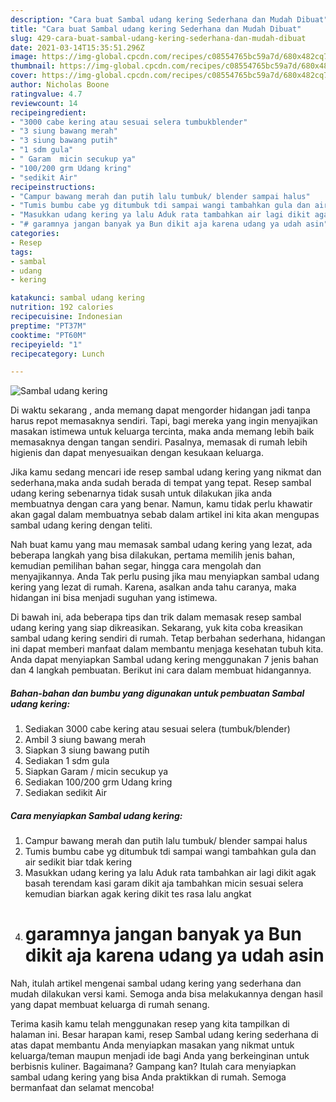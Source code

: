 ```yaml
---
description: "Cara buat Sambal udang kering Sederhana dan Mudah Dibuat"
title: "Cara buat Sambal udang kering Sederhana dan Mudah Dibuat"
slug: 429-cara-buat-sambal-udang-kering-sederhana-dan-mudah-dibuat
date: 2021-03-14T15:35:51.296Z
image: https://img-global.cpcdn.com/recipes/c08554765bc59a7d/680x482cq70/sambal-udang-kering-foto-resep-utama.jpg
thumbnail: https://img-global.cpcdn.com/recipes/c08554765bc59a7d/680x482cq70/sambal-udang-kering-foto-resep-utama.jpg
cover: https://img-global.cpcdn.com/recipes/c08554765bc59a7d/680x482cq70/sambal-udang-kering-foto-resep-utama.jpg
author: Nicholas Boone
ratingvalue: 4.7
reviewcount: 14
recipeingredient:
- "3000 cabe kering atau sesuai selera tumbukblender"
- "3 siung bawang merah"
- "3 siung bawang putih"
- "1 sdm gula"
- " Garam  micin secukup ya"
- "100/200 grm Udang kring"
- "sedikit Air"
recipeinstructions:
- "Campur bawang merah dan putih lalu tumbuk/ blender sampai halus"
- "Tumis bumbu cabe yg ditumbuk tdi sampai wangi tambahkan gula dan air sedikit biar tdak kering"
- "Masukkan udang kering ya lalu Aduk rata tambahkan air lagi dikit agak basah terendam kasi garam dikit aja tambahkan micin sesuai selera kemudian biarkan agak kering dikit tes rasa lalu angkat"
- "# garamnya jangan banyak ya Bun dikit aja karena udang ya udah asin"
categories:
- Resep
tags:
- sambal
- udang
- kering

katakunci: sambal udang kering 
nutrition: 192 calories
recipecuisine: Indonesian
preptime: "PT37M"
cooktime: "PT60M"
recipeyield: "1"
recipecategory: Lunch

---
```



![Sambal udang kering](https://img-global.cpcdn.com/recipes/c08554765bc59a7d/680x482cq70/sambal-udang-kering-foto-resep-utama.jpg)

Di waktu  sekarang , anda memang dapat mengorder hidangan jadi tanpa harus repot memasaknya sendiri. Tapi, bagi mereka yang ingin menyajikan masakan istimewa untuk keluarga tercinta, maka anda memang lebih baik memasaknya dengan tangan sendiri. Pasalnya, memasak di rumah lebih higienis dan dapat menyesuaikan dengan kesukaan keluarga.

Jika kamu sedang mencari ide resep sambal udang kering yang nikmat dan sederhana,maka anda sudah berada di tempat yang tepat. Resep sambal udang kering  sebenarnya tidak susah untuk dilakukan jika anda membuatnya dengan cara yang benar. Namun, kamu tidak perlu khawatir akan gagal dalam membuatnya 
sebab dalam artikel ini kita akan mengupas sambal udang kering dengan teliti.  



Nah buat kamu yang mau memasak sambal udang kering yang lezat, ada beberapa langkah yang bisa dilakukan, pertama memilih jenis bahan, kemudian pemilihan bahan segar, hingga cara mengolah dan menyajikannya. Anda Tak perlu pusing jika mau menyiapkan sambal udang kering yang lezat di rumah. Karena, asalkan anda  tahu caranya, maka hidangan ini bisa menjadi suguhan yang istimewa.

Di bawah ini, ada beberapa tips dan trik dalam memasak resep sambal udang kering yang siap dikreasikan. Sekarang, yuk kita coba kreasikan sambal udang kering sendiri di rumah. Tetap berbahan sederhana, hidangan ini dapat memberi manfaat dalam membantu menjaga kesehatan tubuh kita. Anda dapat menyiapkan Sambal udang kering menggunakan 7 jenis bahan dan 4 langkah pembuatan. Berikut ini cara dalam membuat hidangannya.

<!--inarticleads1-->

##### Bahan-bahan dan bumbu yang digunakan untuk pembuatan Sambal udang kering:

1. Sediakan 3000 cabe kering atau sesuai selera (tumbuk/blender)
1. Ambil 3 siung bawang merah
1. Siapkan 3 siung bawang putih
1. Sediakan 1 sdm gula
1. Siapkan  Garam / micin secukup ya
1. Sediakan 100/200 grm Udang kring
1. Sediakan sedikit Air




<!--inarticleads2-->

##### Cara menyiapkan Sambal udang kering:

1. Campur bawang merah dan putih lalu tumbuk/ blender sampai halus
1. Tumis bumbu cabe yg ditumbuk tdi sampai wangi tambahkan gula dan air sedikit biar tdak kering
1. Masukkan udang kering ya lalu Aduk rata tambahkan air lagi dikit agak basah terendam kasi garam dikit aja tambahkan micin sesuai selera kemudian biarkan agak kering dikit tes rasa lalu angkat
1. # garamnya jangan banyak ya Bun dikit aja karena udang ya udah asin




Nah, itulah artikel mengenai  sambal udang kering  yang sederhana dan mudah dilakukan versi kami. Semoga anda bisa melakukannya dengan hasil yang dapat membuat keluarga di rumah senang. 

Terima kasih kamu telah menggunakan resep yang kita tampilkan di halaman ini. Besar harapan kami, resep  Sambal udang kering sederhana di atas dapat membantu Anda menyiapkan masakan yang nikmat untuk keluarga/teman maupun menjadi ide bagi Anda yang berkeinginan untuk berbisnis kuliner. Bagaimana? Gampang kan? Itulah cara menyiapkan sambal udang kering yang bisa Anda praktikkan di rumah. Semoga bermanfaat dan selamat mencoba!

